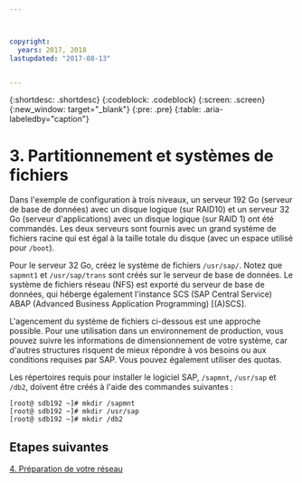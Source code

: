 ```yaml
---



copyright:
  years: 2017, 2018
lastupdated: "2017-08-13"


---
```


{:shortdesc: .shortdesc}
{:codeblock: .codeblock}
{:screen: .screen}
{:new_window: target="_blank"}
{:pre: .pre}
{:table: .aria-labeledby="caption"}

# 3. Partitionnement et systèmes de fichiers

Dans l'exemple de configuration à trois niveaux, un serveur 192 Go (serveur de base de données) avec un disque logique (sur RAID10) et un serveur 32 Go (serveur d'applications) avec un disque logique (sur RAID 1) ont été commandés. Les deux serveurs sont fournis avec un grand système de fichiers racine qui est égal à la taille totale du disque (avec un espace utilisé pour `/boot`).

Pour le serveur 32 Go, créez le système de fichiers `/usr/sap/`. Notez que `sapmnt1` et `/usr/sap/trans` sont créés sur le serveur de base de données. Le système de fichiers réseau (NFS) est exporté du serveur de base de données, qui héberge également l'instance SCS (SAP Central Service) ABAP (Advanced Business Application Programming) [(A)SCS].

L'agencement du système de fichiers ci-dessous est une approche possible. Pour une utilisation dans un environnement de production, vous pouvez suivre les informations de dimensionnement de votre système, car d'autres structures risquent de mieux répondre à vos besoins ou aux conditions requises par SAP. Vous pouvez également utiliser des quotas.

Les répertoires requis pour installer le logiciel SAP, `/sapmnt`, `/usr/sap` et `/db2`, doivent être créés à l'aide des commandes suivantes :
```
[root@ sdb192 ~]# mkdir /sapmnt
[root@ sdb192 ~]# mkdir /usr/sap
[root@ sdb192 ~]# mkdir /db2
```

## Etapes suivantes

[4. Préparation de votre réseau](/docs/infrastructure/sap-netweaver-rhel-qrg/rhel-prepare-network.html#network)
